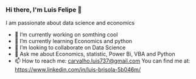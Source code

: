 ### Hi there, I'm Luis Felipe 👋
I am passionate about data science and economics
- 🔭 I’m currently working on somthing cool
- 🌱 I’m currently learning Economics and python 
- 👯 I’m looking to collaborate on Data Science
- 💬 Ask me about Economics, statistic, Power Bi, VBA and Python
- 📫 How to reach me: carvalho.luis737@gmail.com
You can find me at: https://www.linkedin.com/in/luis-brisola-5b046m/
